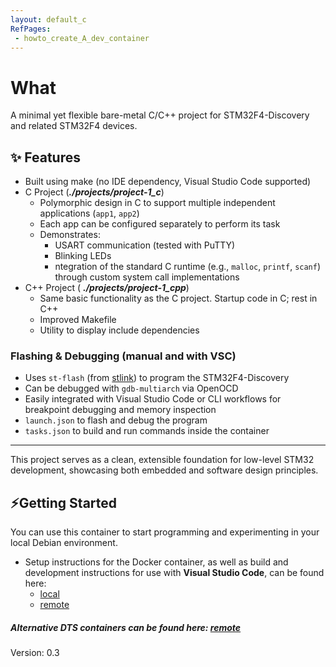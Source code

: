```yaml
---
layout: default_c
RefPages:
 - howto_create_A_dev_container
--- 
```


# What

A minimal yet flexible bare-metal C/C++ project for STM32F4-Discovery and related STM32F4 devices.

## ✨ Features

  - Built using make (no IDE dependency, Visual Studio Code supported)
  - C Project (***./projects/project-1_c***)   
    - Polymorphic design in C to support multiple independent applications  (`app1`, `app2`)
    - Each app can be configured separately to perform its task
    - Demonstrates:
      - USART communication (tested with PuTTY)
      - Blinking LEDs
      - ntegration of the standard C runtime (e.g., `malloc`, `printf`, `scanf`) through custom system call implementations
  - C++ Project ( ***./projects/project-1_cpp***)
    - Same basic functionality as the C project. Startup code in C; rest in C++
    - Improved Makefile
    - Utility to display include dependencies

### Flashing & Debugging (manual and with VSC)

-   Uses `st-flash` (from [stlink](https://github.com/stlink-org/stlink)) to program the STM32F4-Discovery
-   Can be debugged with `gdb-multiarch` via OpenOCD
-   Easily integrated with Visual Studio Code or CLI workflows for breakpoint debugging and memory inspection
  - `launch.json` to flash and debug the program
  - `tasks.json` to build and run commands inside the container
---

This project serves as a clean, extensible foundation for low-level STM32 development, showcasing both embedded and software design principles.

## ⚡Getting Started

You can use this container to start programming and experimenting in your local Debian environment.

- Setup instructions for the Docker container, as well as build and development instructions for use with **Visual Studio Code**, can be found here:
  - [local](./Howtos/howto_create_a_dev_container)
  - [remote](https://nicojane.github.io/STM32F4/Howtos/howto_create_A_dev_container)

##### *Alternative DTS containers can be found here: [remote](https://nicojane.github.io/Docker-Template-Stacks-Home/)*

Version: 0.3
